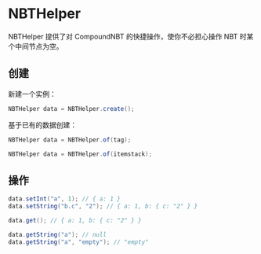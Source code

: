 # NBTHelper

NBTHelper 提供了对 CompoundNBT 的快捷操作，使你不必担心操作 NBT 时某个中间节点为空。

## 创建

新建一个实例：

```java
NBTHelper data = NBTHelper.create();
```

基于已有的数据创建：

```java
NBTHelper data = NBTHelper.of(tag);
```

```java
NBTHelper data = NBTHelper.of(itemstack);
```

## 操作

```java
data.setInt("a", 1); // { a: 1 }
data.setString("b.c", "2"); // { a: 1, b: { c: "2" } }

data.get(); // { a: 1, b: { c: "2" } }

data.getString("a"); // null
data.getString("a", "empty"); // "empty"
```



